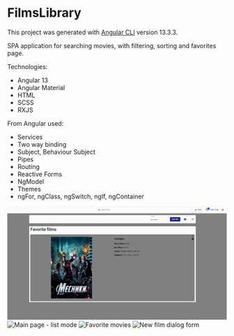 # FilmsLibrary

This project was generated with [Angular CLI](https://github.com/angular/angular-cli) version 13.3.3.

SPA application for searching movies, with filtering, sorting and favorites page.

Technologies:
- Angular 13
- Angular Material
- HTML
- SCSS
- RXJS

From Angular used:
- Services
- Two way binding
- Subject, Behaviour Subject
- Pipes
- Routing
- Reactive Forms
- NgModel
- Themes
- ngFor, ngClass, ngSwitch, ngIf, ngContainer

![Main page - tiles mode](/src/assets/presentation/favorite-movies.png)
![Main page - list mode](https://imgur.com/1X3j9nD)
![Favorite movies](https://imgur.com/8vTGUT5)
![New film dialog form](https://drive.google.com/file/d/1qCD214gV9-OdJpdKsKQIduL3c1-YRohu/view?usp=sharing)
